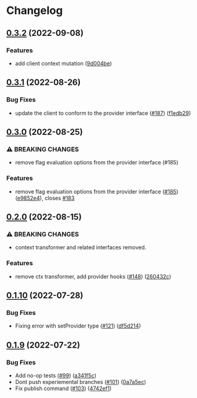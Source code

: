 # Changelog

## [0.3.2](https://github.com/open-feature/node-sdk/compare/nodejs-sdk-v0.3.1...nodejs-sdk-v0.3.2) (2022-09-08)


### Features

* add client context mutation ([9d004be](https://github.com/open-feature/node-sdk/commit/9d004bebf62040ec432f733005e4b63fcfd82c30))

## [0.3.1](https://github.com/open-feature/node-sdk/compare/nodejs-sdk-v0.3.0...nodejs-sdk-v0.3.1) (2022-08-26)


### Bug Fixes

* update the client to conform to the provider interface ([#187](https://github.com/open-feature/node-sdk/issues/187)) ([f1edb29](https://github.com/open-feature/node-sdk/commit/f1edb296346e9feb2bd86fed71bbe24e725e0531))

## [0.3.0](https://github.com/open-feature/node-sdk/compare/nodejs-sdk-v0.2.0...nodejs-sdk-v0.3.0) (2022-08-25)


### ⚠ BREAKING CHANGES

* remove flag evaluation options from the provider interface (#185)

### Features

* remove flag evaluation options from the provider interface ([#185](https://github.com/open-feature/node-sdk/issues/185)) ([e9852e4](https://github.com/open-feature/node-sdk/commit/e9852e4f52fd598cebb9d74f3c22abdb832ebac9)), closes [#183](https://github.com/open-feature/node-sdk/issues/183)

## [0.2.0](https://github.com/open-feature/node-sdk/compare/nodejs-sdk-v0.1.10...nodejs-sdk-v0.2.0) (2022-08-15)


### ⚠ BREAKING CHANGES

* context transformer and related interfaces removed.

### Features

* remove ctx transformer, add provider hooks ([#148](https://github.com/open-feature/node-sdk/issues/148)) ([260432c](https://github.com/open-feature/node-sdk/commit/260432c4f92f16f83635dfafff30ad9bc1697a47))

## [0.1.10](https://github.com/open-feature/node-sdk/compare/nodejs-sdk-v0.1.9...nodejs-sdk-v0.1.10) (2022-07-28)


### Bug Fixes

* Fixing error with setProvider type ([#121](https://github.com/open-feature/node-sdk/issues/121)) ([df5d214](https://github.com/open-feature/node-sdk/commit/df5d2149ef15a1e9b58b9a3280c01bd77a2b3dd8))

## [0.1.9](https://github.com/open-feature/node-sdk/compare/nodejs-sdk-v0.1.8...nodejs-sdk-v0.1.9) (2022-07-22)


### Bug Fixes

* Add no-op tests ([#99](https://github.com/open-feature/node-sdk/issues/99)) ([a341f5c](https://github.com/open-feature/node-sdk/commit/a341f5c776035ca24b1323b4a37f5f166cdc55d7))
* Dont push experiemental branches ([#101](https://github.com/open-feature/node-sdk/issues/101)) ([0a7a5ec](https://github.com/open-feature/node-sdk/commit/0a7a5ec562d5dcfdb044ebcc25fd1fed703b68f4))
* Fix publish command ([#103](https://github.com/open-feature/node-sdk/issues/103)) ([4742ef1](https://github.com/open-feature/node-sdk/commit/4742ef14cc0ea07e3569eee56899937452a55a9c))
